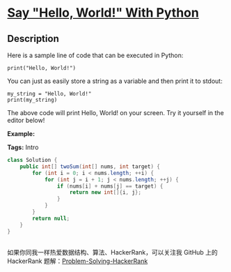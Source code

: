 # [Say "Hello, World!" With Python][title]

## Description

Here is a sample line of code that can be executed in Python:

```
print("Hello, World!")
```

You can just as easily store a string as a variable and then print it to stdout:

```
my_string = "Hello, World!"
print(my_string)
```

The above code will print Hello, World! on your screen. Try it yourself in the editor below!

**Example:**

**Tags:** Intro

```java
class Solution {
    public int[] twoSum(int[] nums, int target) {
        for (int i = 0; i < nums.length; ++i) {
            for (int j = i + 1; j < nums.length; ++j) {
                if (nums[i] + nums[j] == target) {
                    return new int[]{i, j};
                }
            }
        }
        return null;
    }
}
```

##

如果你同我一样热爱数据结构、算法、HackerRank，可以关注我 GitHub 上的 HackerRank 题解：[Problem-Solving-HackerRank][ajl]

[title]: https://www.hackerrank.com/challenges/py-hello-world/problem?isFullScreen=true
[ajl]: https://github.com/yossef-seyam/Problem-Solving-HackerRank
